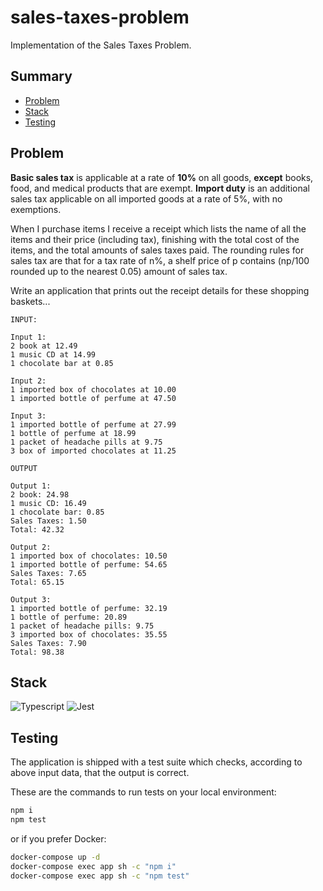 # sales-taxes-problem

Implementation of the Sales Taxes Problem.

## Summary
- [Problem](#problem)
- [Stack](#stack)
- [Testing](#testing)

## Problem

**Basic sales tax** is applicable at a rate of **10%** on all goods, **except** books, food, and medical products that are exempt. **Import duty** is an additional sales tax applicable on all imported goods at a rate of 5%, with no exemptions.

When I purchase items I receive a receipt which lists the name of all the items and their price (including tax), finishing with the total cost of the items, and the total amounts of sales taxes paid. The rounding rules for sales tax are that for a tax rate of n%, a shelf price of p contains (np/100 rounded up to the nearest 0.05) amount of sales tax.

Write an application that prints out the receipt details for these shopping baskets...

```
INPUT:

Input 1:
2 book at 12.49
1 music CD at 14.99
1 chocolate bar at 0.85

Input 2:
1 imported box of chocolates at 10.00
1 imported bottle of perfume at 47.50

Input 3:
1 imported bottle of perfume at 27.99
1 bottle of perfume at 18.99
1 packet of headache pills at 9.75
3 box of imported chocolates at 11.25

OUTPUT

Output 1:
2 book: 24.98
1 music CD: 16.49
1 chocolate bar: 0.85
Sales Taxes: 1.50
Total: 42.32

Output 2:
1 imported box of chocolates: 10.50
1 imported bottle of perfume: 54.65
Sales Taxes: 7.65
Total: 65.15

Output 3:
1 imported bottle of perfume: 32.19
1 bottle of perfume: 20.89
1 packet of headache pills: 9.75
3 imported box of chocolates: 35.55
Sales Taxes: 7.90
Total: 98.38
```

## Stack

![Typescript](https://raw.githubusercontent.com/lgcolella/sales-taxes-problem/master/repository/typescript.png "Typescript")
![Jest](https://raw.githubusercontent.com/lgcolella/sales-taxes-problem/master/repository/jest.png "Jest")

## Testing

The application is shipped with a test suite which checks, according to above input data, that the output is correct.

These are the commands to run tests on your local environment:

```sh
npm i
npm test
```

or if you prefer Docker:

```sh
docker-compose up -d
docker-compose exec app sh -c "npm i"
docker-compose exec app sh -c "npm test"
```
